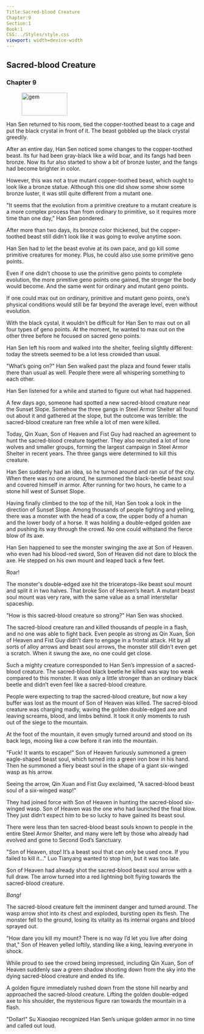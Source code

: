 ```yaml
---
Title:Sacred-blood Creature 
Chapter:9 
Section:1 
Book:1 
CSS:../Styles/style.css 
viewport: width=device-width
---
```

  
## Sacred-blood Creature
### Chapter 9
  
<figure>
	<img src="../Images/gem.gif" alt="gem" id="gem" width="120" height="60" />
</figure>
  

  
Han Sen returned to his room, tied the copper-toothed beast to a cage and put the black crystal in front of it. The beast gobbled up the black crystal greedily.

After an entire day, Han Sen noticed some changes to the copper-toothed beast. Its fur had been gray-black like a wild boar, and its fangs had been bronze. Now its fur also started to show a bit of bronze luster, and the fangs had become brighter in color.

However, this was not a true mutant copper-toothed beast, which ought to look like a bronze statue. Although this one did show some show some bronze luster, it was still quite different from a mutant one.

"It seems that the evolution from a primitive creature to a mutant creature is a more complex process than from ordinary to primitive, so it requires more time than one day," Han Sen pondered.

After more than two days, its bronze color thickened, but the copper-toothed beast still didn’t look like it was going to evolve anytime soon.

Han Sen had to let the beast evolve at its own pace, and go kill some primitive creatures for money. Plus, he could also use some primitive geno points.

Even if one didn’t choose to use the primitive geno points to complete evolution, the more primitive geno points one gained, the stronger the body would become. And the same went for ordinary and mutant geno points.

If one could max out on ordinary, primitive and mutant geno points, one’s physical conditions would still be far beyond the average level, even without evolution.

With the black cystal, it wouldn’t be difficult for Han Sen to max out on all four types of geno points. At the moment, he wanted to max out on the other three before he focused on sacred geno points.

Han Sen left his room and walked into the shelter, feeling slightly different: today the streets seemed to be a lot less crowded than usual.

"What’s going on?" Han Sen walked past the plaza and found fewer stalls there than usual as well. People there were all whispering something to each other.

Han Sen listened for a while and started to figure out what had happened.

A few days ago, someone had spotted a new sacred-blood creature near the Sunset Slope. Somehow the three gangs in Steel Armor Shelter all found out about it and gathered at the slope, but the outcome was terrible: the sacred-blood creature ran free while a lot of men were killed.

Today, Qin Xuan, Son of Heaven and Fist Guy had reached an agreement to hunt the sacred-blood creature together. They also recruited a lot of lone wolves and smaller groups, forming the largest campaign in Steel Armor Shelter in recent years. The three gangs were determined to kill this creature.

Han Sen suddenly had an idea, so he turned around and ran out of the city. When there was no one around, he summoned the black-beetle beast soul and covered himself in armor. After running for two hours, he came to a stone hill west of Sunset Slope.

Having finally climbed to the top of the hill, Han Sen took a look in the direction of Sunset Slope. Among thousands of people fighting and yelling, there was a monster with the head of a cow, the upper body of a human and the lower body of a horse. It was holding a double-edged golden axe and pushing its way through the crowd. No one could withstand the fierce blow of its axe.

Han Sen happened to see the monster swinging the axe at Son of Heaven. who even had his blood-red sword, Son of Heaven did not dare to block the axe. He stepped on his own mount and leaped back a few feet.

Roar!

The monster's double-edged axe hit the triceratops-like beast soul mount and split it in two halves. That broke Son of Heaven’s heart. A mutant beast soul mount was very rare, with the same value as a small interstellar spaceship.

"How is this sacred-blood creature so strong?" Han Sen was shocked.

The sacred-blood creature ran and killed thousands of people in a flash, and no one was able to fight back. Even people as strong as Qin Xuan, Son of Heaven and Fist Guy didn’t dare to engage in a frontal attack. Hit by all sorts of alloy arrows and beast soul arrows, the monster still didn’t even get a scratch. When it swung the axe, no one could get close.

Such a mighty creature corresponded to Han Sen’s impression of a sacred-blood creature. The sacred-blood black beetle he killed was way too weak compared to this monster. It was only a little stronger than an ordinary black beetle and didn’t even feel like a sacred-blood creature.

People were expecting to trap the sacred-blood creature, but now a key buffer was lost as the mount of Son of Heaven was killed. The sacred-blood creature was charging madly, waving the golden double-edged axe and leaving screams, blood, and limbs behind. It took it only moments to rush out of the siege to the mountain.

At the foot of the mountain, it even smugly turned around and stood on its back legs, mooing like a cow before it ran into the mountain.

"Fuck! It wants to escape!" Son of Heaven furiously summoned a green eagle-shaped beast soul, which turned into a green iron bow in his hand. Then he summoned a fiery beast soul in the shape of a giant six-winged wasp as his arrow.

Seeing the arrow, Qin Xuan and Fist Guy exclaimed, "A sacred-blood beast soul of a six-winged wasp!"

They had joined force with Son of Heaven in hunting the sacred-blood six-winged wasp. Son of Heaven was the one who had launched the final blow. They just didn’t expect him to be so lucky to have gained its beast soul.

There were less than ten sacred-blood beast souls known to people in the entire Steel Armor Shelter, and many were left by those who already had evolved and gone to Second God’s Sanctuary.

"Son of Heaven, stop! It’s a beast soul that can only be used once. If you failed to kill it…" Luo Tianyang wanted to stop him, but it was too late.

Son of Heaven had already shot the sacred-blood beast soul arrow with a full draw. The arrow turned into a red lightning bolt flying towards the sacred-blood creature.

*Bang!*

The sacred-blood creature felt the imminent danger and turned around. The wasp arrow shot into its chest and exploded, bursting open its flesh. The monster fell to the ground, losing its vitality as its internal organs and blood sprayed out.

"How dare you kill my mount? There is no way I’d let you live after doing that," Son of Heaven yelled loftily, standing like a king, leaving everyone in shock.

While proud to see the crowd being impressed, including Qin Xuan, Son of Heaven suddenly saw a green shadow shooting down from the sky into the dying sacred-blood creature and ended its life.

A golden figure immediately rushed down from the stone hill nearby and approached the sacred-blood creature. Lifting the golden double-edged axe to his shoulder, the mysterious figure ran towards the mountain in a flash.

"Dollar!" Su Xiaoqiao recognized Han Sen’s unique golden armor in no time and called out loud.